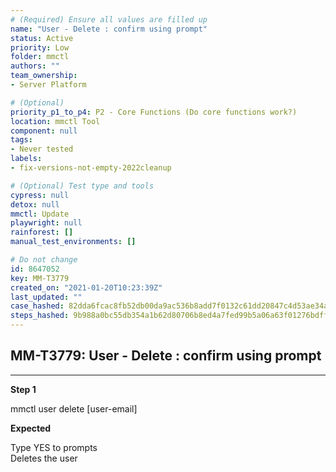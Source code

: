 ```yaml
---
# (Required) Ensure all values are filled up
name: "User - Delete : confirm using prompt"
status: Active
priority: Low
folder: mmctl
authors: ""
team_ownership: 
- Server Platform

# (Optional)
priority_p1_to_p4: P2 - Core Functions (Do core functions work?)
location: mmctl Tool
component: null
tags: 
- Never tested
labels: 
- fix-versions-not-empty-2022cleanup

# (Optional) Test type and tools
cypress: null
detox: null
mmctl: Update
playwright: null
rainforest: []
manual_test_environments: []

# Do not change
id: 8647052
key: MM-T3779
created_on: "2021-01-20T10:23:39Z"
last_updated: ""
case_hashed: 82dda6fcac8fb52db00da9ac536b8add7f0132c61dd20847c4d53ae34acb88d2fd1a30f06ca651e45a9f2d5f7392e29d
steps_hashed: 9b988a0bc55db354a1b62d80706b8ed4a7fed99b5a06a63f01276bdffdc6135ec7e39a329a66965d28d1c7871031a074
---
```


<!-- (Auto-generated) Based on frontmatter's "key" and "name" -->

## MM-T3779: User - Delete : confirm using prompt

---

**Step 1**

mmctl user delete \[user-email]

**Expected**

Type YES to prompts\
Deletes the user
